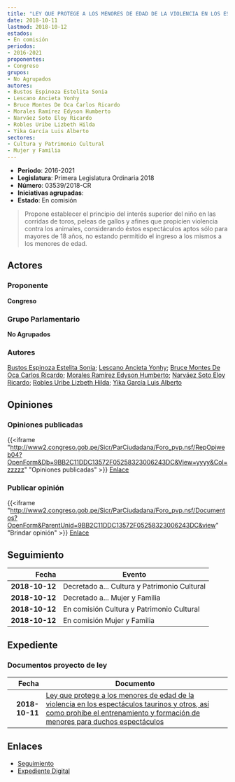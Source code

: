 ```yaml
---
title: "LEY QUE PROTEGE A LOS MENORES DE EDAD DE LA VIOLENCIA EN LOS ESPECTÁCULOS TAURINOS Y OTROS, ASÍ COMO PROHÍBE EL ENTRENAMIENTO Y FORMACIÓN DE MENORES PARA DICHO ESPECTÁCULOS"
date: 2018-10-11
lastmod: 2018-10-12
estados:
- En comisión
periodos:
- 2016-2021
proponentes:
- Congreso
grupos:
- No Agrupados
autores:
- Bustos Espinoza Estelita Sonia
- Lescano Ancieta Yonhy
- Bruce Montes De Oca Carlos Ricardo
- Morales Ramírez Edyson Humberto
- Narváez Soto Eloy Ricardo
- Robles Uribe Lizbeth Hilda
- Yika García Luis Alberto
sectores:
- Cultura y Patrimonio Cultural
- Mujer y Familia
---
```

- **Periodo**: 2016-2021
- **Legislatura**: Primera Legislatura Ordinaria 2018
- **Número**: 03539/2018-CR
- **Iniciativas agrupadas**: 
- **Estado**: En comisión

> Propone establecer el principio del interés superior del niño en las corridas de toros, peleas de gallos y afines que propicien violencia contra los animales, considerando éstos espectáculos aptos sólo para mayores de 18 años, no estando permitido el ingreso a los mismos a los menores de edad.


## Actores

### Proponente

**Congreso**

### Grupo Parlamentario

**No Agrupados**

### Autores

[Bustos Espinoza Estelita Sonia](mailto:mailto:ebustos@congreso.gob.pe); [Lescano Ancieta Yonhy](mailto:mailto:ylescano@congreso.gob.pe); [Bruce Montes De Oca Carlos Ricardo](mailto:mailto:cbruce@congreso.gob.pe); [Morales Ramírez Edyson Humberto](mailto:mailto:emorales@congreso.gob.pe); [Narváez Soto Eloy Ricardo](mailto:mailto:enarvaez@congreso.gob.pe); [Robles Uribe Lizbeth Hilda](mailto:mailto:lroblesu@congreso.gob.pe); [Yika García Luis Alberto](mailto:mailto:lyika@congreso.gob.pe)

## Opiniones

### Opiniones publicadas

{{<iframe "http://www2.congreso.gob.pe/Sicr/ParCiudadana/Foro_pvp.nsf/RepOpiweb04?OpenForm&Db=9BB2C11DDC13572F05258323006243DC&View=yyyy&Col=zzzzz" "Opiniones publicadas" >}}
[Enlace](http://www2.congreso.gob.pe/Sicr/ParCiudadana/Foro_pvp.nsf/RepOpiweb04?OpenForm&Db=9BB2C11DDC13572F05258323006243DC&View=yyyy&Col=zzzzz)

### Publicar opinión

{{<iframe "http://www2.congreso.gob.pe/Sicr/ParCiudadana/Foro_pvp.nsf/Documentos?OpenForm&ParentUnid=9BB2C11DDC13572F05258323006243DC&view" "Brindar opinión" >}}
[Enlace](http://www2.congreso.gob.pe/Sicr/ParCiudadana/Foro_pvp.nsf/Documentos?OpenForm&ParentUnid=9BB2C11DDC13572F05258323006243DC&view)


## Seguimiento

| Fecha | Evento |
|------:|--------|
| **2018-10-12** | Decretado a... Cultura y Patrimonio Cultural |
| **2018-10-12** | Decretado a... Mujer y Familia |
| **2018-10-12** | En comisión Cultura y Patrimonio Cultural |
| **2018-10-12** | En comisión Mujer y Familia |

## Expediente

### Documentos proyecto de ley

| Fecha | Documento |
|------:|-----------|
| **2018-10-11** | [Ley que protege a los menores de edad de la violencia en los espectáculos taurinos y otros, así como prohíbe el entrenamiento y formación de menores para duchos espectáculos](http://www.leyes.congreso.gob.pe/Documentos/2016_2021/Proyectos_de_Ley_y_de_Resoluciones_Legislativas/PL0353920181011..pdf) |

## Enlaces

- [Seguimiento](http://www2.congreso.gob.pe/Sicr/TraDocEstProc/CLProLey2016.nsf/f7fff46988ca05b1052578e100829cc7/bd7ab577a20a1e4b0525832300765c4b?OpenDocument)
- [Expediente Digital](http://www2.congreso.gob.pe/Sicr/TraDocEstProc/CLProLey2016.nsf/f7fff46988ca05b1052578e100829cc7/bd7ab577a20a1e4b0525832300765c4b?OpenDocument&Click=05257FB7005EB655.eb71d0cf91d8294e05256cdf006b5706/$Body/0.1C6C)

